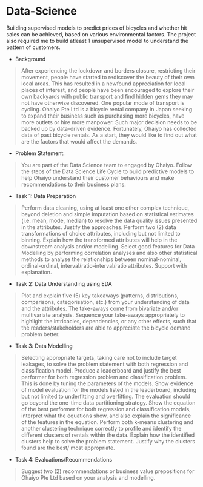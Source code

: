 # Data-Science
Building supervised models to predict prices of bicycles and whether hit sales can be achieved, based on various environmental factors. The project also required me to build atleast 1 unsupervised model to understand the pattern of customers.

- Background
> After experiencing the lockdown and borders closure, restricting their movement, people have started to rediscover the beauty of their own local areas. This has resulted in a newfound appreciation for local places of interest, and people have been encouraged to explore their own backyards with public transport and find hidden gems they may not have otherwise discovered. One popular mode of transport is cycling. Ohaiyo Pte Ltd is a bicycle rental company in Japan seeking to expand their business such as purchasing more bicycles, have more outlets or hire more manpower. Such major decision needs to be backed up by data-driven evidence. Fortunately, Ohaiyo has collected data of past bicycle rentals. As a start, they would like to find out what are the factors that would affect the demands.

- Problem Statement:
> You are part of the Data Science team to engaged by Ohaiyo. Follow the steps of the Data Science Life Cycle to build predictive models to help Ohaiyo understand their customer behaviours and make recommendations to their business plans. 

- Task 1: Data Preparation
> Perform data cleaning, using at least one other complex technique, beyond deletion and simple imputation based on statistical estimates (i.e. mean, mode, median) to resolve the data quality issues presented in the attributes. Justify the approaches.
Perform two (2) data transformations of choice attributes, including but not limited to binning. Explain how the transformed attributes will help in the downstream analysis and/or modelling.
Select good features for Data Modelling by performing correlation analyses and also other statistical methods to analyse the relationships between nominal-nominal, ordinal-ordinal, interval/ratio-interval/ratio attributes. Support with explanation.

- Task 2: Data Understanding using EDA
> Plot and explain five (5) key takeaways (patterns, distributions, comparisons, categorisation, etc.) from your understanding of data and the attributes.
The take-aways come from bivariate and/or multivariate analysis.
Sequence your take-aways appropriately to highlight the intricacies, dependencies, or any other effects, such that the readers/stakeholders are able to appreciate the bicycle demand problem better.

- Task 3: Data Modelling
> Selecting appropriate targets, taking care not to include target leakages, to solve the problem statement with both regression and classification model.
Produce a leaderboard and justify the best performer for both regression problem and classification problem. This is done by tuning the parameters of the models.
Show evidence of model evaluation for the models listed in the leaderboard, including but not limited to underfitting and overfitting. The evaluation should go beyond the one-time data partitioning strategy.
Show the equation of the best performer for both regression and classification models, interpret what the equations show, and also explain the significance of the features in the equation.
Perform both k-means clustering and another clustering technique correctly to profile and identify the different clusters of rentals within the data. Explain how the identified clusters help to solve the problem statement. Justify why the clusters found are the best/ most appropriate.

- Task 4: Evaluations/Recommendations
> Suggest two (2) recommendations or business value prepositions for Ohaiyo Pte Ltd based on your analysis and modelling.

